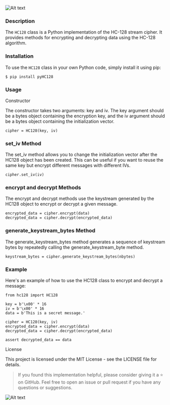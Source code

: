 ![Alt text](https://autumn.revolt.chat/attachments/wS_r8tQoSBbBgZxEVd7z-pIgquQahbZ59QjSNLRF6j/01.jpg)

### Description

The `HC128` class is a Python implementation of the HC-128 stream cipher. It provides methods for encrypting and decrypting data using the HC-128 algorithm.

### Installation

To use the `HC128` class in your own Python code, simply install it using pip:

```
$ pip install pyHC128
```

### Usage
Constructor

The constructor takes two arguments: key and iv. The key argument should be a bytes object containing the encryption key, and the iv argument should be a bytes object containing the initialization vector.

```
cipher = HC128(key, iv)
```

### set_iv Method

The set_iv method allows you to change the initialization vector after the HC128 object has been created. This can be useful if you want to reuse the same key but encrypt different messages with different IVs.

```
cipher.set_iv(iv)
```

### encrypt and decrypt Methods

The encrypt and decrypt methods use the keystream generated by the HC128 object to encrypt or decrypt a given message.

```
encrypted_data = cipher.encrypt(data)
decrypted_data = cipher.decrypt(encrypted_data)
```

### generate_keystream_bytes Method

The generate_keystream_bytes method generates a sequence of keystream bytes by repeatedly calling the generate_keystream_byte method.

```
keystream_bytes = cipher.generate_keystream_bytes(nbytes)
```

### Example

Here's an example of how to use the HC128 class to encrypt and decrypt a message:

```
from hc128 import HC128

key = b'\x00' * 16
iv = b'\x00' * 16
data = b'This is a secret message.'

cipher = HC128(key, iv)
encrypted_data = cipher.encrypt(data)
decrypted_data = cipher.decrypt(encrypted_data)

assert decrypted_data == data
```

License

This project is licensed under the MIT License - see the LICENSE file for details.

> If you found this implementation helpful, please consider giving it a ⭐️ on GitHub.
Feel free to open an issue or pull request if you have any questions or suggestions.

![Alt text](https://autumn.revolt.chat/attachments/nlpdp4r6IBfvhz9-wHkj1_JrIVkl40E81kumNQ_Euh/02.jpg)

